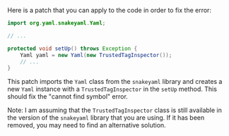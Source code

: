 Here is a patch that you can apply to the code in order to fix the error:

```java
import org.yaml.snakeyaml.Yaml;

// ...

protected void setUp() throws Exception {
    Yaml yaml = new Yaml(new TrustedTagInspector());
    // ...
}
```

This patch imports the `Yaml` class from the `snakeyaml` library and creates a new `Yaml` instance with a `TrustedTagInspector` in the `setUp` method. This should fix the "cannot find symbol" error.

Note: I am assuming that the `TrustedTagInspector` class is still available in the version of the `snakeyaml` library that you are using. If it has been removed, you may need to find an alternative solution.